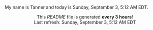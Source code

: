 My name is Tanner and today is Sunday, September 3, 5:12 AM EDT.

<p align="center">This <i>README</i> file is generated <b>every 3 hours</b>!</br>Last refresh: Sunday, September 3, 5:12 AM EDT<br /></p>
